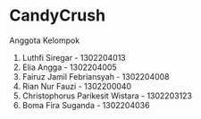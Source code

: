 # CandyCrush

Anggota Kelompok
1. Luthfi Siregar - 1302204013
2. Elia Angga - 1302204005
3. Fairuz Jamil Febriansyah - 1302204008
4. Rian Nur Fauzi - 1302200040
5. Christophorus Parikesit Wistara - 1302203123
6. Boma Fira Suganda - 1302204036
